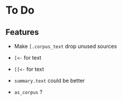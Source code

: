 To Do
=====

Features
--------

 * Make `[.corpus_text` drop unused sources

 * `[<-` for text

 * `[[<-` for text

 * `summary.text` could be better

 * `as_corpus` ?
